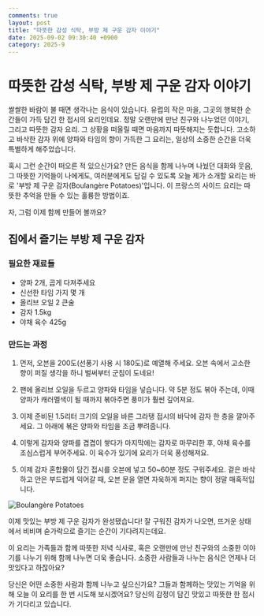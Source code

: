 ```yaml
---
comments: true
layout: post
title: "따뜻한 감성 식탁, 부방 제 구운 감자 이야기"
date: 2025-09-02 09:30:40 +0900
category: 2025-9
---
```


# 따뜻한 감성 식탁, 부방 제 구운 감자 이야기

쌀쌀한 바람이 불 때면 생각나는 음식이 있습니다. 유럽의 작은 마을, 그곳의 행복한 순간들이 가득 담긴 한 접시의 요리인데요. 정말 오랜만에 만난 친구와 나누었던 이야기, 그리고 따뜻한 감자 요리. 그 상황을 떠올릴 때면 마음까지 따뜻해지는 듯합니다. 고소하고 바삭한 감자 위에 양파와 타임의 향이 가득한 그 요리는, 일상의 소중한 순간을 더욱 특별하게 해주었습니다. 

혹시 그런 순간이 떠오른 적 있으신가요? 만든 음식을 함께 나누며 나눴던 대화와 웃음, 그 따뜻한 기억들이 나에게도, 여러분에게도 담길 수 있도록 오늘 제가 소개할 요리는 바로 '부방 제 구운 감자(Boulangère Potatoes)'입니다. 이 프랑스의 사이드 요리는 따뜻한 추억을 만들 수 있는 훌륭한 방법이죠.

자, 그럼 이제 함께 만들어 볼까요?

## 집에서 즐기는 부방 제 구운 감자

### 필요한 재료들

- 양파 2개, 곱게 다져주세요
- 신선한 타임 가지 몇 개
- 올리브 오일 2 큰술
- 감자 1.5kg
- 야채 육수 425g

### 만드는 과정

1. 먼저, 오븐을 200도(선풍기 사용 시 180도)로 예열해 주세요. 오븐 속에서 고소한 향이 퍼질 생각을 하니 벌써부터 군침이 도네요!

2. 팬에 올리브 오일을 두르고 양파와 타임을 넣습니다. 약 5분 정도 볶아 주는데, 이때 양파가 캐러멜색이 될 때까지 볶아주면 풍미가 훨씬 깊어져요. 

3. 이제 준비된 1.5리터 크기의 오일을 바른 그라탱 접시의 바닥에 감자 한 층을 깔아주세요. 그 아래에 볶은 양파와 타임을 조금 뿌려줍니다. 

4. 이렇게 감자와 양파를 겹겹이 쌓다가 마지막에는 감자로 마무리한 후, 야채 육수를 조심스럽게 부어주세요. 이 육수가 있기에 요리가 더욱 풍성해져요.

5. 이제 감자 혼합물이 담긴 접시를 오븐에 넣고 50~60분 정도 구워주세요. 겉은 바삭하고 안은 부드럽게 익어갈 때, 오븐 문을 열면 자욱하게 퍼지는 향이 정말 매혹적입니다.

![Boulangère Potatoes](https://www.themealdb.com/images/media/meals/qywups1511796761.jpg)

이제 맛있는 부방 제 구운 감자가 완성됐습니다! 잘 구워진 감자가 나오면, 뜨거운 상태에서 비비며 숟가락으로 즐기는 순간이 기다려지는데요. 

이 요리는 가족들과 함께 따뜻한 저녁 식사로, 혹은 오랜만에 만난 친구와의 소중한 이야기를 나누기 위해 함께 나누면 더욱 좋습니다. 소중한 사람들과 나누는 음식은 언제나 더 맛있다고 하잖아요? 

당신은 어떤 소중한 사람과 함께 나누고 싶으신가요? 그들과 함께하는 맛있는 기억을 위해 오늘 이 요리를 한 번 시도해 보시겠어요? 당신의 감정이 담긴 맛있고 따뜻한 한 접시가 기다리고 있습니다.